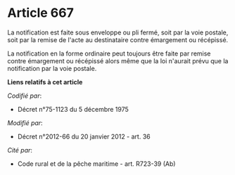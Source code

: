 # Article 667

La notification est faite sous enveloppe ou pli fermé, soit par la voie postale, soit par la remise de l'acte au destinataire
contre émargement ou récépissé.

La notification en la forme ordinaire peut toujours être faite par remise contre émargement ou récépissé alors même que la
loi n'aurait prévu que la notification par la voie postale.

**Liens relatifs à cet article**

_Codifié par_:

  - Décret n°75-1123 du 5 décembre 1975

_Modifié par_:

  - Décret n°2012-66 du 20 janvier 2012 - art. 36

_Cité par_:

  - Code rural et de la pêche maritime - art. R723-39 (Ab)
